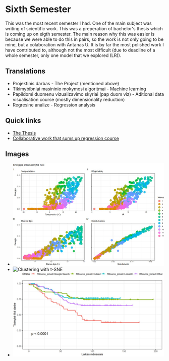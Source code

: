 # Sixth Semester
This was the most recent semester I had. One of the main subject was writing of scientific work. This was a preperation of bachelor's thesis which is coming up on eigth semester. The main reason why this was easier is because we were able to do this in pairs, so the work is not only going to be mine, but a colaboration with Antanas U. It is by far the most polished work I have contributed to, although not the most difficult (due to deadline of a whole semester, only one model that we explored (LR)).
## Translations
* Projektinis darbas - The Project (mentioned above)
* Tikimybibniai masininio mokymosi algoritmai - Machine learning
* Papildomi duomenu vizualizavimo skyriai (pap duom viz) - Aditional data visualisation course (mostly dimensionality reduction)
* Regresine analize - Regression analysis
## Quick links
* [The Thesis](https://github.com/iLoveCepelinai/Studies/blob/sixth-semester/Projektinis%20darbas/saules_elektrines_amsiejus_uzpelkis.pdf)
* [Collaborative work that sums up regression course](https://github.com/iLoveCepelinai/Studies/blob/sixth-semester/Regresine%20analize/Tiriamasis%20darbas/projektinis_darbas_salvija_sandra_iveta_jekaterina_matas.pdf)

## Images
* ![Thesis scatter plot](https://github.com/iLoveCepelinai/Studies/blob/sixth-semester/Projektinis%20darbas/scatter_thesis.jpg)
* ![Clustering with t-SNE](https://github.com/iLoveCepelinai/Studies/blob/sixth-semester/Pap%20duom%20viz/3%20u%C5%BEduotis/clustering_image.jpg)
* ![Survival regression](https://github.com/iLoveCepelinai/Studies/blob/sixth-semester/Regresine%20analize/Tiriamasis%20darbas/survival_image.jpg)
